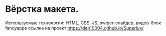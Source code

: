 # Вёрстка макета. 
Используемые технологии: HTML, CSS, JS, swiper-слайдер, видео-блок fancyapps
ссылка на проект  https://den10004.github.io/Superlux/
